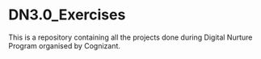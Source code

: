 # DN3.0_Exercises
This is a repository containing all the projects done during Digital Nurture Program organised by Cognizant.
